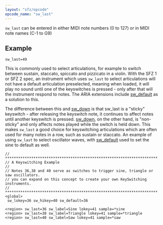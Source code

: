 ```yaml
---
layout: "sfz/opcode"
opcode_name: "sw_last"
---
```

`sw_last` can be entered in either MIDI note numbers (0 to 127) or in MIDI note
names (C-1 to G9)

## Example

```
sw_last=49
```

This is commonly used to select articulations, for example to switch between
sustain, staccato, spiccato and pizzicato in a violin. With the SFZ 1 or SFZ 2
spec, an instrument which uses `sw_last` to select articulations will not have a
default articulation preselected, meaning when loaded, it will play no sound
until one of the keyswitches is pressed - only after that will the instrument
respond to notes. The ARIA extensions include [sw_default]
as a solution to this.

The difference between this and [sw_down] is that sw_last
is a "sticky" keyswitch - after releasing the keyswitch note, it continues to
affect notes until another keyswitch is pressed. [sw_down],
on the other hand, is "non-sticky" and only affects notes played while
the switch is held down. This makes `sw_last` a good choice for keyswitching
articulations which are often used for many notes in a row,
such as sustain or staccato.
An example of using `sw_last` to select oscillator waves, with [sw_default]
used to set the sine to default as well.

```
// **********************************************************************
// A Keyswitching Example
//
// Notes 36,38 and 40 serve as switches to trigger sine, triangle or saw oscillators.
// you can expand on this concept to create your own KeySwitching instruments.
// **********************************************************************
<global>
 sw_lokey=36 sw_hikey=40 sw_default=36

<region> sw_last=36 sw_label=Sine lokey=41 sample=*sine
<region> sw_last=38 sw_label=Triangle lokey=41 sample=*triangle
<region> sw_last=40 sw_label=Saw lokey=41 sample=*saw
```


[sw_default]: sw_default
[sw_down]:    sw_down

